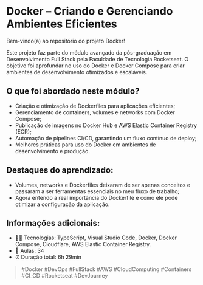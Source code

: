 # Docker – Criando e Gerenciando Ambientes Eficientes

Bem-vindo(a) ao repositório do projeto Docker!

Este projeto faz parte do módulo avançado da pós-graduação em Desenvolvimento Full Stack pela Faculdade de Tecnologia Rocketseat. O objetivo foi aprofundar no uso do Docker e Docker Compose para criar ambientes de desenvolvimento otimizados e escaláveis.

## O que foi abordado neste módulo?

- Criação e otimização de Dockerfiles para aplicações eficientes;
- Gerenciamento de containers, volumes e networks com Docker Compose;
- Publicação de imagens no Docker Hub e AWS Elastic Container Registry (ECR);
- Automação de pipelines CI/CD, garantindo um fluxo contínuo de deploy;
- Melhores práticas para uso do Docker em ambientes de desenvolvimento e produção.

## Destaques do aprendizado:

- Volumes, networks e Dockerfiles deixaram de ser apenas conceitos e passaram a ser ferramentas essenciais no meu fluxo de trabalho;
- Agora entendo a real importância do Dockerfile e como ele pode otimizar a configuração da aplicação.

## Informações adicionais:

- 👨‍💻 Tecnologias: TypeScript, Visual Studio Code, Docker, Docker Compose, Cloudflare, AWS Elastic Container Registry.
- 📘 Aulas: 34
- ⏰ Duração total: 6h 29min

> #Docker #DevOps #FullStack #AWS #CloudComputing #Containers #CI_CD #Rocketseat #DevJourney
